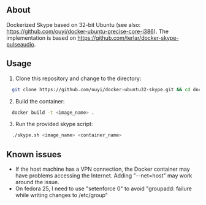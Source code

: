 ## About

Dockerized Skype based on 32-bit Ubuntu (see also: https://github.com/ouyi/docker-ubuntu-precise-core-i386). The implementation is based on https://github.com/terlar/docker-skype-pulseaudio.

## Usage

1. Clone this repository and change to the directory:

  ```sh
    git clone https://github.com/ouyi/docker-ubuntu32-skype.git && cd docker-ubuntu32-skype
  ```

2. Build the container:

  ```sh
    docker build -t <image_name> .
  ```

3. Run the provided skype script:

  ```sh
    ./skype.sh <image_name> <container_name>
  ```

## Known issues

- If the host machine has a VPN connection, the Docker container may have problems accessing the Internet. Adding "--net=host" may work around the issue.
- On fedora 25, I need to use "setenforce 0" to avoid "groupadd: failure while writing changes to /etc/group" 

